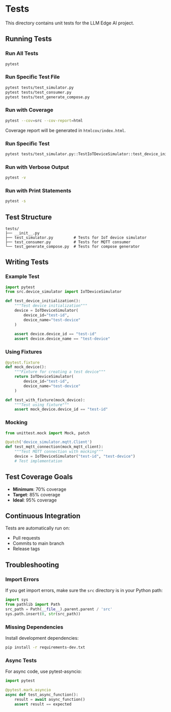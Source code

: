 # Tests

This directory contains unit tests for the LLM Edge AI project.

## Running Tests

### Run All Tests

```bash
pytest
```

### Run Specific Test File

```bash
pytest tests/test_simulator.py
pytest tests/test_consumer.py
pytest tests/test_generate_compose.py
```

### Run with Coverage

```bash
pytest --cov=src --cov-report=html
```

Coverage report will be generated in `htmlcov/index.html`.

### Run Specific Test

```bash
pytest tests/test_simulator.py::TestIoTDeviceSimulator::test_device_initialization
```

### Run with Verbose Output

```bash
pytest -v
```

### Run with Print Statements

```bash
pytest -s
```

## Test Structure

```
tests/
├── __init__.py
├── test_simulator.py         # Tests for IoT device simulator
├── test_consumer.py          # Tests for MQTT consumer
└── test_generate_compose.py  # Tests for compose generator
```

## Writing Tests

### Example Test

```python
import pytest
from src.device_simulator import IoTDeviceSimulator

def test_device_initialization():
    """Test device initialization"""
    device = IoTDeviceSimulator(
        device_id="test-id",
        device_name="test-device"
    )
    
    assert device.device_id == "test-id"
    assert device.device_name == "test-device"
```

### Using Fixtures

```python
@pytest.fixture
def mock_device():
    """Fixture for creating a test device"""
    return IoTDeviceSimulator(
        device_id="test-id",
        device_name="test-device"
    )

def test_with_fixture(mock_device):
    """Test using fixture"""
    assert mock_device.device_id == "test-id"
```

### Mocking

```python
from unittest.mock import Mock, patch

@patch('device_simulator.mqtt.Client')
def test_mqtt_connection(mock_mqtt_client):
    """Test MQTT connection with mocking"""
    device = IoTDeviceSimulator("test-id", "test-device")
    # Test implementation
```

## Test Coverage Goals

- **Minimum**: 70% coverage
- **Target**: 85% coverage
- **Ideal**: 95% coverage

## Continuous Integration

Tests are automatically run on:
- Pull requests
- Commits to main branch
- Release tags

## Troubleshooting

### Import Errors

If you get import errors, make sure the `src` directory is in your Python path:

```python
import sys
from pathlib import Path
src_path = Path(__file__).parent.parent / 'src'
sys.path.insert(0, str(src_path))
```

### Missing Dependencies

Install development dependencies:

```bash
pip install -r requirements-dev.txt
```

### Async Tests

For async code, use pytest-asyncio:

```python
import pytest

@pytest.mark.asyncio
async def test_async_function():
    result = await async_function()
    assert result == expected
```
